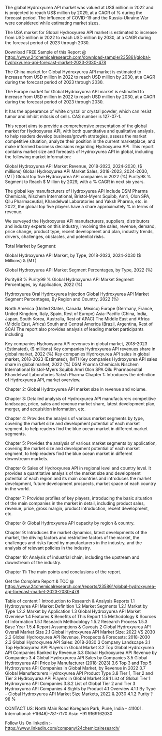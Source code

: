 The global Hydroxyurea API market was valued at US$ million in 2022 and is projected to reach US$ million by 2029, at a CAGR of % during the forecast period. The influence of COVID-19 and the Russia-Ukraine War were considered while estimating market sizes.

The USA market for Global Hydroxyurea API market is estimated to increase from USD million in 2022 to reach USD million by 2030, at a CAGR during the forecast period of 2023 through 2030.

Download FREE Sample of this Report @ https://www.24chemicalresearch.com/download-sample/235861/global-hydroxyurea-api-forecast-market-2023-2030-478

The China market for Global Hydroxyurea API market is estimated to increase from USD million in 2022 to reach USD million by 2030, at a CAGR during the forecast period of 2023 through 2030.

The Europe market for Global Hydroxyurea API market is estimated to increase from USD million in 2022 to reach USD million by 2030, at a CAGR during the forecast period of 2023 through 2030.

It has the appearance of white crystal or crystal powder, which can resist tumor and inhibit mitosis of cells. CAS number is 127-07-1.

This report aims to provide a comprehensive presentation of the global market for Hydroxyurea API, with both quantitative and qualitative analysis, to help readers develop business/growth strategies, assess the market competitive situation, analyze their position in the current marketplace, and make informed business decisions regarding Hydroxyurea API. This report contains market size and forecasts of Hydroxyurea API in global, including the following market information:

Global Hydroxyurea API Market Revenue, 2018-2023, 2024-2030, ($ millions)
Global Hydroxyurea API Market Sales, 2018-2023, 2024-2030, (MT)
Global top five Hydroxyurea API companies in 2022 (%)
Purity98 % Segment to Reach $ Million by 2029, with a % CAGR in next six years.

The global key manufacturers of Hydroxyurea API include DSM Pharma Chemicals, Nischem International, Bristol-Myers Squibb, Amri, Olon SPA, Qilu Pharmaceutial, Khandelwal Laboratories and Yaksh Pharma, etc. in 2022, the global top five players have a share approximately % in terms of revenue.

We surveyed the Hydroxyurea API manufacturers, suppliers, distributors and industry experts on this industry, involving the sales, revenue, demand, price change, product type, recent development and plan, industry trends, drivers, challenges, obstacles, and potential risks.

Total Market by Segment:

Global Hydroxyurea API Market, by Type, 2018-2023, 2024-2030 ($ Millions) & (MT)

Global Hydroxyurea API Market Segment Percentages, by Type, 2022 (%)

Purity98 %
Purity99 %
Global Hydroxyurea API Market Segment Percentages, by Application, 2022 (%)

Hydroxyurea Oral
Hydroxyurea Injection
Global Hydroxyurea API Market Segment Percentages, By Region and Country, 2022 (%)

North America (United States, Canada, Mexico)
Europe (Germany, France, United Kingdom, Italy, Spain, Rest of Europe)
Asia-Pacific (China, India, Japan, South Korea, Australia, Rest of APAC)
The Middle East and Africa (Middle East, Africa)
South and Central America (Brazil, Argentina, Rest of SCA)
The report also provides analysis of leading market participants including:

Key companies Hydroxyurea API revenues in global market, 2018-2023 (Estimated), ($ millions)
Key companies Hydroxyurea API revenues share in global market, 2022 (%)
Key companies Hydroxyurea API sales in global market, 2018-2023 (Estimated), (MT)
Key companies Hydroxyurea API sales share in global market, 2022 (%)
DSM Pharma Chemicals
Nischem International
Bristol-Myers Squibb
Amri
Olon SPA
Qilu Pharmaceutial
Khandelwal Laboratories
Yaksh Pharma
Chapter 1: Introduces the definition of Hydroxyurea API, market overview.

Chapter 2: Global Hydroxyurea API market size in revenue and volume.

Chapter 3: Detailed analysis of Hydroxyurea API manufacturers competitive landscape, price, sales and revenue market share, latest development plan, merger, and acquisition information, etc.

Chapter 4: Provides the analysis of various market segments by type, covering the market size and development potential of each market segment, to help readers find the blue ocean market in different market segments.

Chapter 5: Provides the analysis of various market segments by application, covering the market size and development potential of each market segment, to help readers find the blue ocean market in different downstream markets.

Chapter 6: Sales of Hydroxyurea API in regional level and country level. It provides a quantitative analysis of the market size and development potential of each region and its main countries and introduces the market development, future development prospects, market space of each country in the world.

Chapter 7: Provides profiles of key players, introducing the basic situation of the main companies in the market in detail, including product sales, revenue, price, gross margin, product introduction, recent development, etc.

Chapter 8: Global Hydroxyurea API capacity by region & country.

Chapter 9: Introduces the market dynamics, latest developments of the market, the driving factors and restrictive factors of the market, the challenges and risks faced by manufacturers in the industry, and the analysis of relevant policies in the industry.

Chapter 10: Analysis of industrial chain, including the upstream and downstream of the industry.

Chapter 11: The main points and conclusions of the report.

Get the Complete Report & TOC @ https://www.24chemicalresearch.com/reports/235861/global-hydroxyurea-api-forecast-market-2023-2030-478

Table of content
1 Introduction to Research & Analysis Reports
1.1 Hydroxyurea API Market Definition
1.2 Market Segments
1.2.1 Market by Type
1.2.2 Market by Application
1.3 Global Hydroxyurea API Market Overview
1.4 Features & Benefits of This Report
1.5 Methodology & Sources of Information
1.5.1 Research Methodology
1.5.2 Research Process
1.5.3 Base Year
1.5.4 Report Assumptions & Caveats
2 Global Hydroxyurea API Overall Market Size
2.1 Global Hydroxyurea API Market Size: 2022 VS 2030
2.2 Global Hydroxyurea API Revenue, Prospects & Forecasts: 2018-2030
2.3 Global Hydroxyurea API Sales: 2018-2030
3 Company Landscape
3.1 Top Hydroxyurea API Players in Global Market
3.2 Top Global Hydroxyurea API Companies Ranked by Revenue
3.3 Global Hydroxyurea API Revenue by Companies
3.4 Global Hydroxyurea API Sales by Companies
3.5 Global Hydroxyurea API Price by Manufacturer (2018-2023)
3.6 Top 3 and Top 5 Hydroxyurea API Companies in Global Market, by Revenue in 2022
3.7 Global Manufacturers Hydroxyurea API Product Type
3.8 Tier 1, Tier 2 and Tier 3 Hydroxyurea API Players in Global Market
3.8.1 List of Global Tier 1 Hydroxyurea API Companies
3.8.2 List of Global Tier 2 and Tier 3 Hydroxyurea API Companies
4 Sights by Product
4.1 Overview
4.1.1 By Type - Global Hydroxyurea API Market Size Markets, 2022 & 2030
4.1.2 Purity ? 98 %

CONTACT US:
North Main Road Koregaon Park, Pune, India - 411001.
International: +1(646)-781-7170
Asia: +91 9169162030

Follow Us On linkedin :- https://www.linkedin.com/company/24chemicalresearch/
